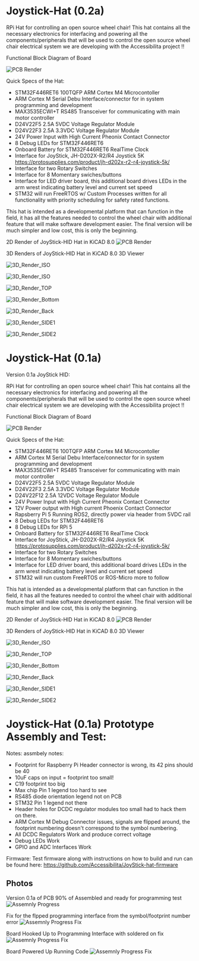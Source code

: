 # Joystick-Hat (0.2a)
RPi Hat for controlling an open source wheel chair! This hat contains all the necessary electronics for interfacing and powering all the components/peripherals that will be used to control the open source wheel chair electrical system we are developing with the Accessibilita project !!

Functional Block Diagram of Board 

![PCB Render](img/JoyStick-HID_V2.png)

Quick Specs of the Hat:
- STM32F446RET6 100TQFP ARM Cortex M4 Microcontoller
- ARM Cortex M Serial Debu Interface/connector for in system programming and development 
- MAX3535ECWI+T RS485 Transceiver for communicating with main motor controller
- D24V22F5 2.5A 5VDC Voltage Regulator Module
- D24V22F3 2.5A 3.3VDC Voltage Regulator Module
- 24V Power Input with High Current Pheonix Contact Connector
- 8 Debug LEDs for STM32F446RET6
- Onboard Battery for STM32F446RET6 RealTime Clock
- Interface for JoyStick, JH-D202X-R2/R4 Joystick 5K https://protosupplies.com/product/jh-d202x-r2-r4-joystick-5k/
- Interface for two Rotary Switches
- Interface for 8 Momentary swiches/buttons
- Interface for LED driver board, this additional board drives LEDs in the arm wrest indicating battery level and current set speed
- STM32 will run FreeRTOS w/ Custom Processes written for all functionality with priority scheduling for safety rated functions.

This hat is intended as a developmental platform that can function in the field, it has all the features needed to control the wheel chair with additional feature that will make software development easier. The final version will be much simpler and low cost, this is only the beginning. 

2D Render of JoyStick-HID Hat in KiCAD 8.0
![PCB Render](img/JoyStick-Hat_2D_V2.jpg)

3D Renders of JoyStick-HID Hat in KiCAD 8.0 3D Viewer 

![3D_Render_ISO](img/JoyStick-Hat_V2_3D_ISO1.jpg)

![3D_Render_ISO](img/JoyStick-Hat_V2_3D_ISO2.jpg)

![3D_Render_TOP](img/JoyStick-Hat_V2_3D_TOP.jpg)

![3D_Render_Bottom](img/JoyStick-Hat_V2_3D_BOTTOM.jpg)

![3D_Render_Back](img/JoyStick-Hat_V2_3D_BACK.jpg)

![3D_Render_SIDE1](img/JoyStick-Hat_V2_3D_SIDE1.jpg)

![3D_Render_SIDE2](img/JoyStick-Hat_V2_3D_SIDE2.jpg)


# Joystick-Hat (0.1a)
Version 0.1a JoyStick HID:

RPi Hat for controlling an open source wheel chair! This hat contains all the necessary electronics for interfacing and powering all the components/peripherals that will be used to control the open source wheel chair electrical system we are developing with the Accessibilita project !!

Functional Block Diagram of Board 

![PCB Render](img/Block_diagram.png)

Quick Specs of the Hat:
- STM32F446RET6 100TQFP ARM Cortex M4 Microcontoller
- ARM Cortex M Serial Debu Interface/connector for in system programming and development 
- MAX3535ECWI+T RS485 Transceiver for communicating with main motor controller
- D24V22F5 2.5A 5VDC Voltage Regulator Module
- D24V22F3 2.5A 3.3VDC Voltage Regulator Module
- D24V22F12 2.5A 12VDC Voltage Regulator Module
- 24V Power Input with High Current Pheonix Contact Connector
- 12V Power output with High current Phoenix Contact Connector
- Rapsberry Pi 5 Running ROS2, directly power via header from 5VDC rail
- 8 Debug LEDs for STM32F446RET6
- 8 Debug LEDs for RPi 5
- Onboard Battery for STM32F446RET6 RealTime Clock
- Interface for JoyStick, JH-D202X-R2/R4 Joystick 5K https://protosupplies.com/product/jh-d202x-r2-r4-joystick-5k/
- Interface for two Rotary Switches
- Interface for 8 Momentary swiches/buttons
- Interface for LED driver board, this additional board drives LEDs in the arm wrest indicating battery level and current set speed
- STM32 will run custom FreeRTOS or ROS-Micro more to follow

This hat is intended as a developmental platform that can function in the field, it has all the features needed to control the wheel chair with additional feature that will make software development easier. The final version will be much simpler and low cost, this is only the beginning. 

2D Render of JoyStick-HID Hat in KiCAD 8.0
![PCB Render](img/JoyStick-Hat_2D.jpg)

3D Renders of JoyStick-HID Hat in KiCAD 8.0 3D Viewer 

![3D_Render_ISO](img/JoyStick-Hat_3D_ISO.jpg)

![3D_Render_TOP](img/JoyStick-Hat_3D_TOP.jpg)

![3D_Render_Bottom](img/JoyStick-Hat_3D_BOTTOM.jpg)

![3D_Render_Back](img/JoyStick-Hat_3D_BACK.jpg)

![3D_Render_SIDE1](img/JoyStick-Hat_3D_SIDE1.jpg)

![3D_Render_SIDE2](img/JoyStick-Hat_3D_SIDE2.jpg)


# Joystick-Hat (0.1a) Prototype Assembly and Test:

Notes:
assmbely notes:
- Footprint for Raspberry Pi Header connector is wrong, its 42 pins should be 40
- 10uF caps on input = footprint too small!
- C19 footprint too big
- Max chip Pin 1 legend too hard to see
- RS485 diode orientation legend not on PCB
- STM32 Pin 1 legend not there
- Header holes for DCDC regulator modules too small had to hack them on there.
- ARM Cortex M Debug Connector issues, signals are flipped around, the footprint numbering doesn't correspond to the symbol numbering.
- All DCDC Regulators Work and produce correct voltage
- Debug LEDs Work
- GPIO and ADC Interfaces Work

Firmware:
Test firmware along with instructions on how to build and run can be found here: https://github.com/Accessibilita/JoyStick-hat-firmware

## Photos 

Version 0.1a of PCB 90% of Assembled and ready for programming test
![Assemnly Progress](img/IMG_4244.png)

Fix for the flpped programming interface from the symbol/footprint number error
![Assemnly Progress Fix](img/IMG_4549.png)

Board Hooked Up to Programming Interface with soldered on fix 
![Assemnly Progress Fix](img/IMG_4944.png)

Board Powered Up Running Code
![Assemnly Progress Fix](img/IMG_5190.png)



